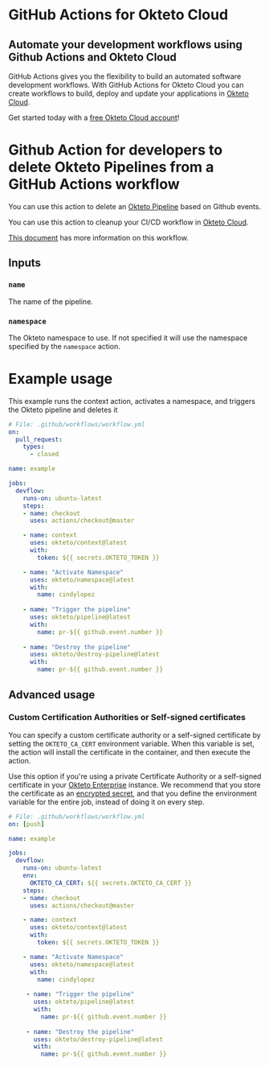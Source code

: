 # GitHub Actions for Okteto Cloud

## Automate your development workflows using Github Actions and Okteto Cloud
GitHub Actions gives you the flexibility to build an automated software development workflows. With GitHub Actions for Okteto Cloud you can create workflows to build, deploy and update your applications in [Okteto Cloud](https://cloud.okteto.com).

Get started today with a [free Okteto Cloud account](https://cloud.okteto.com)!

# Github Action for developers to delete Okteto Pipelines from a GitHub Actions workflow

You can use this action to delete an [Okteto Pipeline](https://okteto.com/blog/cloud-based-development-environments/) based on Github events. 

You can use this action to cleanup your CI/CD workflow in [Okteto Cloud](https://cloud.okteto.com).

[This document](https://okteto.com/docs/tutorials/getting-started-with-pipelines/index.html) has more information on this workflow.

## Inputs

### `name`

The name of the pipeline.

### `namespace`

The Okteto namespace to use. If not specified it will use the namespace specified by the `namespace` action.

# Example usage

This example runs the context action, activates a namespace, and triggers the Okteto pipeline and deletes it

```yaml
# File: .github/workflows/workflow.yml
on: 
  pull_request: 
    types:
      - closed

name: example

jobs:
  devflow:
    runs-on: ubuntu-latest
    steps:
    - name: checkout
      uses: actions/checkout@master    

    - name: context
      uses: okteto/context@latest
      with:
        token: ${{ secrets.OKTETO_TOKEN }}

    - name: "Activate Namespace"
      uses: okteto/namespace@latest
      with:
        name: cindylopez
    
    - name: "Trigger the pipeline"
      uses: okteto/pipeline@latest
      with:
        name: pr-${{ github.event.number }}
    
    - name: "Destroy the pipeline"
      uses: okteto/destroy-pipeline@latest
      with:
        name: pr-${{ github.event.number }}
```


## Advanced usage

 ### Custom Certification Authorities or Self-signed certificates

 You can specify a custom certificate authority or a self-signed certificate by setting the `OKTETO_CA_CERT` environment variable. When this variable is set, the action will install the certificate in the container, and then execute the action. 

 Use this option if you're using a private Certificate Authority or a self-signed certificate in your [Okteto Enterprise](http://okteto.com/enterprise) instance.  We recommend that you store the certificate as an [encrypted secret](https://docs.github.com/en/actions/reference/encrypted-secrets), and that you define the environment variable for the entire job, instead of doing it on every step.


 ```yaml
 # File: .github/workflows/workflow.yml
 on: [push]

 name: example

 jobs:
   devflow:
     runs-on: ubuntu-latest
     env:
       OKTETO_CA_CERT: ${{ secrets.OKTETO_CA_CERT }}
     steps:
     - name: checkout
       uses: actions/checkout@master    

     - name: context
       uses: okteto/context@latest
       with:
         token: ${{ secrets.OKTETO_TOKEN }}

     - name: "Activate Namespace"
       uses: okteto/namespace@latest
       with:
         name: cindylopez
      
      - name: "Trigger the pipeline"
        uses: okteto/pipeline@latest
        with:
          name: pr-${{ github.event.number }}
      
      - name: "Destroy the pipeline"
        uses: okteto/destroy-pipeline@latest
        with:
          name: pr-${{ github.event.number }}
```